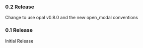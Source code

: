### 0.2 Release

Change to use opal v0.8.0 and the new open_modal conventions


### 0.1 Release

Initial Release
